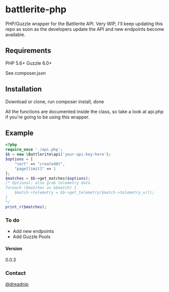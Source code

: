 # battlerite-php
PHP/Guzzle wrapper for the Battlerite API. Very WIP, I'll keep updating this repo as soon as the developers update the API and new endpoints become available.

## Requirements

PHP 5.6+
Guzzle 6.0+

See composer.json

## Installation

Download or clone, run composer install, done

All the functions are documented inside the class, so take a look at api.php if you're going to be using this wrapper.

## Example

```php
<?php
require_once './api.php';
$b = new \Battlerite\api('your-api-key-here');
$options = [
	"sort" => "createdAt",
	"page[limit]" => 1
];
$matches = $b->get_matches($options);
/* Optional: also grab telemetry data 
foreach ($matches as &$match) {
	$match->telemetry = $b->get_telemetry($match->telemetry_url);
}
*/
print_r($matches);
```

### To do

* Add new endpoints
* Add Guzzle Pools

#### Version
0.0.3

### Contact
[@dreadnip](https://twitter.com/dreadnip)
